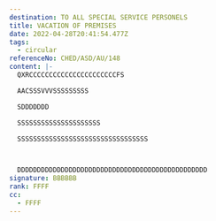 ```yaml
---
destination: TO ALL SPECIAL SERVICE PERSONELS
title: VACATION OF PREMISES
date: 2022-04-28T20:41:54.477Z
tags:
  - circular
referenceNo: CHED/ASD/AU/148
content: |-
  QXRCCCCCCCCCCCCCCCCCCCCCCFS 

  AACSSSVVVSSSSSSSSS

  SDDDDDDD

  SSSSSSSSSSSSSSSSSSSSS

  SSSSSSSSSSSSSSSSSSSSSSSSSSSSSSSSS



  DDDDDDDDDDDDDDDDDDDDDDDDDDDDDDDDDDDDDDDDDDDDDDDD
signature: BBBBBB
rank: FFFF
cc:
  - FFFF
---
```

